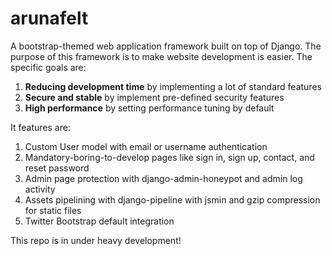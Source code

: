 arunafelt
=========

A bootstrap-themed web application framework built on top of Django. The purpose of this framework is to make website 
development is easier. The specific goals are:

1. **Reducing development time** by implementing a lot of standard features
2. **Secure and stable** by implement pre-defined security features
3. **High performance** by setting performance tuning by default
 
 
 It features are:

1. Custom User model with email or username authentication
2. Mandatory-boring-to-develop pages like sign in, sign up, contact, and reset password
3. Admin page protection with django-admin-honeypot and admin log activity
4. Assets pipelining with django-pipeline with jsmin and gzip compression for static files
5. Twitter Bootstrap default integration

This repo is in under heavy development!
